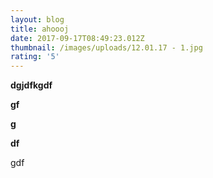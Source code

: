 ```yaml
---
layout: blog
title: ahoooj
date: 2017-09-17T08:49:23.012Z
thumbnail: /images/uploads/12.01.17 - 1.jpg
rating: '5'
---
```

**dgjdfkgdf**

**gf**

**g**

**df**

gdf
